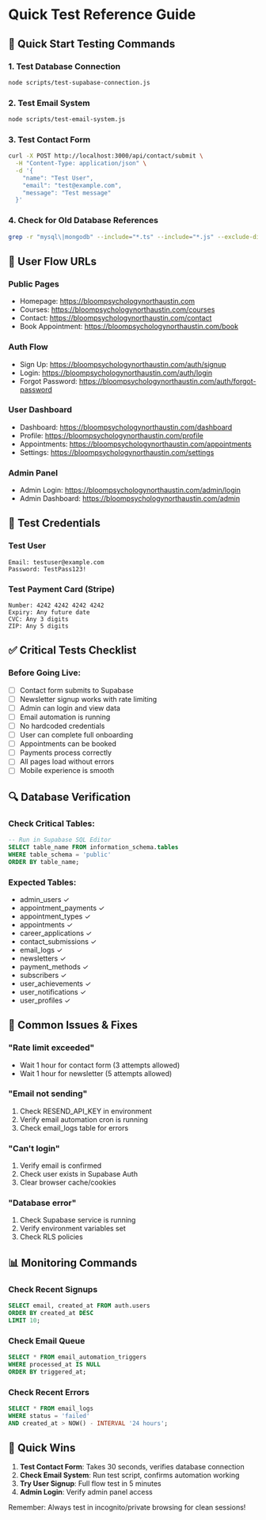 # Quick Test Reference Guide

## 🚀 Quick Start Testing Commands

### 1. Test Database Connection
```bash
node scripts/test-supabase-connection.js
```

### 2. Test Email System
```bash
node scripts/test-email-system.js
```

### 3. Test Contact Form
```bash
curl -X POST http://localhost:3000/api/contact/submit \
  -H "Content-Type: application/json" \
  -d '{
    "name": "Test User",
    "email": "test@example.com",
    "message": "Test message"
  }'
```

### 4. Check for Old Database References
```bash
grep -r "mysql\|mongodb" --include="*.ts" --include="*.js" --exclude-dir=node_modules
```

## 📱 User Flow URLs

### Public Pages
- Homepage: https://bloompsychologynorthaustin.com
- Courses: https://bloompsychologynorthaustin.com/courses
- Contact: https://bloompsychologynorthaustin.com/contact
- Book Appointment: https://bloompsychologynorthaustin.com/book

### Auth Flow
- Sign Up: https://bloompsychologynorthaustin.com/auth/signup
- Login: https://bloompsychologynorthaustin.com/auth/login
- Forgot Password: https://bloompsychologynorthaustin.com/auth/forgot-password

### User Dashboard
- Dashboard: https://bloompsychologynorthaustin.com/dashboard
- Profile: https://bloompsychologynorthaustin.com/profile
- Appointments: https://bloompsychologynorthaustin.com/appointments
- Settings: https://bloompsychologynorthaustin.com/settings

### Admin Panel
- Admin Login: https://bloompsychologynorthaustin.com/admin/login
- Admin Dashboard: https://bloompsychologynorthaustin.com/admin

## 🧪 Test Credentials

### Test User
```
Email: testuser@example.com
Password: TestPass123!
```

### Test Payment Card (Stripe)
```
Number: 4242 4242 4242 4242
Expiry: Any future date
CVC: Any 3 digits
ZIP: Any 5 digits
```

## ✅ Critical Tests Checklist

### Before Going Live:
- [ ] Contact form submits to Supabase
- [ ] Newsletter signup works with rate limiting
- [ ] Admin can login and view data
- [ ] Email automation is running
- [ ] No hardcoded credentials
- [ ] User can complete full onboarding
- [ ] Appointments can be booked
- [ ] Payments process correctly
- [ ] All pages load without errors
- [ ] Mobile experience is smooth

## 🔍 Database Verification

### Check Critical Tables:
```sql
-- Run in Supabase SQL Editor
SELECT table_name FROM information_schema.tables 
WHERE table_schema = 'public' 
ORDER BY table_name;
```

### Expected Tables:
- admin_users ✓
- appointment_payments ✓
- appointment_types ✓
- appointments ✓
- career_applications ✓
- contact_submissions ✓
- email_logs ✓
- newsletters ✓
- payment_methods ✓
- subscribers ✓
- user_achievements ✓
- user_notifications ✓
- user_profiles ✓

## 🚨 Common Issues & Fixes

### "Rate limit exceeded"
- Wait 1 hour for contact form (3 attempts allowed)
- Wait 1 hour for newsletter (5 attempts allowed)

### "Email not sending"
1. Check RESEND_API_KEY in environment
2. Verify email automation cron is running
3. Check email_logs table for errors

### "Can't login"
1. Verify email is confirmed
2. Check user exists in Supabase Auth
3. Clear browser cache/cookies

### "Database error"
1. Check Supabase service is running
2. Verify environment variables set
3. Check RLS policies

## 📊 Monitoring Commands

### Check Recent Signups
```sql
SELECT email, created_at FROM auth.users 
ORDER BY created_at DESC 
LIMIT 10;
```

### Check Email Queue
```sql
SELECT * FROM email_automation_triggers 
WHERE processed_at IS NULL 
ORDER BY triggered_at;
```

### Check Recent Errors
```sql
SELECT * FROM email_logs 
WHERE status = 'failed' 
AND created_at > NOW() - INTERVAL '24 hours';
```

## 🎯 Quick Wins

1. **Test Contact Form**: Takes 30 seconds, verifies database connection
2. **Check Email System**: Run test script, confirms automation working
3. **Try User Signup**: Full flow test in 5 minutes
4. **Admin Login**: Verify admin panel access

Remember: Always test in incognito/private browsing for clean sessions!